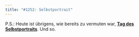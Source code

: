 ```yaml
---
title: "#1252: Selbstportrait"
---
```


P.S.: Heute ist übrigens, wie bereits zu vermuten war, <a href="http://www.fonflatter.de/dateien/kalender_fonflatter_2009.pdf"><strong>Tag des Selbstportraits</strong></a>. Und so.
